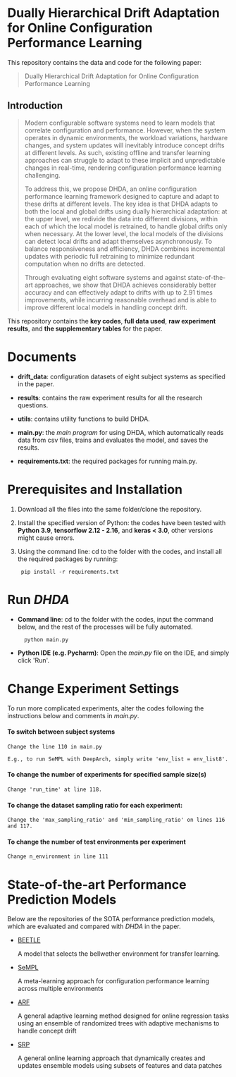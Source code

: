 
# Dually Hierarchical Drift Adaptation for Online Configuration Performance Learning

This repository contains the data and code for the following paper: 
> Dually Hierarchical Drift Adaptation for Online Configuration Performance Learning

## Introduction
> Modern configurable software systems need to learn models that correlate configuration and performance. However, when the system operates in dynamic environments, the workload variations, hardware changes, and system updates will inevitably introduce concept drifts at different levels. As such, existing offline and transfer learning approaches can struggle to adapt to these implicit and unpredictable changes in real-time, rendering configuration performance learning challenging. 
>
> To address this, we propose DHDA, an online configuration performance learning framework designed to capture and adapt to these drifts at different levels. The key idea is that DHDA adapts to both the local and global drifts using dually hierarchical adaptation: at the upper level, we redivide the data into different divisions, within each of which the local model is retrained, to handle global drifts only when necessary. At the lower level, the local models of the divisions can detect local drifts and adapt themselves asynchronously. To balance responsiveness and efficiency, DHDA combines incremental updates with periodic full retraining to minimize redundant computation when no drifts are detected.
>
> Through evaluating eight software systems and against state-of-the-art approaches, we show that DHDA achieves considerably better accuracy and can effectively adapt to drifts with up to 2.91 times improvements, while incurring reasonable overhead and is able to improve different local models in handling concept drift. 

This repository contains the **key codes**, **full data used**, **raw experiment results**, and **the supplementary tables** for the paper.

# Documents

- **drift_data**:
configuration datasets of eight subject systems as specified in the paper.

- **results**:
contains the raw experiment results for all the research questions.

- **utils**:
contains utility functions to build DHDA.

- **main.py**: 
the *main program* for using DHDA, which automatically reads data from csv files, trains and evaluates the model, and saves the results.

- **requirements.txt**:
the required packages for running main.py.

# Prerequisites and Installation
1. Download all the files into the same folder/clone the repository.

2. Install the specified version of Python:
the codes have been tested with **Python 3.9**, **tensorflow 2.12 - 2.16**, and **keras < 3.0**, other versions might cause errors.

3. Using the command line: cd to the folder with the codes, and install all the required packages by running:

        pip install -r requirements.txt

# Run *DHDA*

- **Command line**: cd to the folder with the codes, input the command below, and the rest of the processes will be fully automated.

        python main.py
        
- **Python IDE (e.g. Pycharm)**: Open the *main.py* file on the IDE, and simply click 'Run'.


# Change Experiment Settings
To run more complicated experiments, alter the codes following the instructions below and comments in *main.py*.
#### To switch between subject systems
    Change the line 110 in main.py

    E.g., to run SeMPL with DeepArch, simply write 'env_list = env_list8'.

#### To change the number of experiments for specified sample size(s)
    Change 'run_time' at line 118.

#### To change the dataset sampling ratio for each experiment:
    Change the 'max_sampling_ratio' and 'min_sampling_ratio' on lines 116 and 117.

#### To change the number of test environments per experiment
    Change n_environment in line 111

# State-of-the-art Performance Prediction Models
Below are the repositories of the SOTA performance prediction models, which are evaluated and compared with *DHDA* in the paper.

- [BEETLE](https://github.com/ai-se/BEETLE)

   A model that selects the bellwether environment for transfer learning.

- [SeMPL](https://github.com/ideas-labo/SeMPL)

  A meta-learning approach for configuration performance learning across multiple environments
- [ARF](https://scikit-multiflow.readthedocs.io/en/stable/api/generated/skmultiflow.meta.AdaptiveRandomForestRegressor.html)

  A general adaptive learning method designed for online regression tasks using an ensemble of randomized trees with adaptive mechanisms to handle concept drift
- [SRP](https://riverml.xyz/0.22.0/api/ensemble/SRPRegressor/)

  A general online learning approach that dynamically creates and updates ensemble models using subsets of features and data patches
